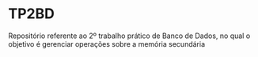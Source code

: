 # TP2BD
Repositório referente ao 2º trabalho prático de Banco de Dados, no qual o objetivo é gerenciar operações sobre a memória secundária
